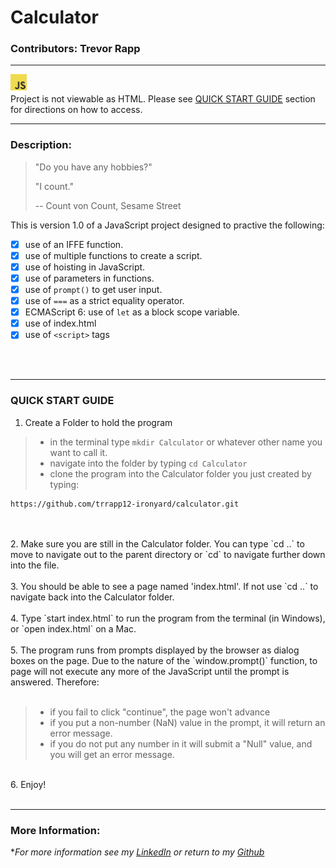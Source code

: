 # Calculator

### Contributors: Trevor Rapp

---

<img align="left" alt="JavaScript" width="26px" src="https://raw.githubusercontent.com/github/explore/80688e429a7d4ef2fca1e82350fe8e3517d3494d/topics/javascript/javascript.png" />

<br>

Project is not viewable as HTML.  Please see [QUICK START GUIDE](#quick-start-guide) section for directions on how to access.

---

### Description:

> "Do you have any hobbies?"
>
> "I count."
>
> -- Count von Count, Sesame Street

This is version 1.0 of a JavaScript project designed to practive the following: 

- [x] use of an IFFE function.
- [x] use of multiple functions to create a script.
- [x] use of hoisting in JavaScript.
- [x] use of parameters in functions.
- [x] use of `prompt()` to get user input. 
- [x] use of `===` as a strict equality operator. 
- [x] ECMAScript 6: use of `let` as a block scope variable.
- [x] use of index.html
- [x] use of `<script>` tags
<br/>
<br/>

---

### QUICK START GUIDE


1. Create a Folder to hold the program
>  - in the terminal type `mkdir Calculator` or whatever other name you want to call it. 
>  - navigate into the folder by typing `cd Calculator`
>  - clone the program into the Calculator folder you just created by typing: 
 
 ```
https://github.com/trrapp12-ironyard/calculator.git
 ```
  <br/>
<br/>
2. Make sure you are still in the Calculator folder.  You can type `cd ..`  to move to navigate out to the parent directory or `cd` to navigate further down into the file.
<br/>
<br/>
3. You should be able to see a page named 'index.html'.  If not use `cd ..` to navigate back into the Calculator folder.
<br/>
<br/>  
4. Type `start index.html` to run the program from the terminal (in Windows), or `open index.html` on a Mac.
<br/>
<br/>
5. The program runs from prompts displayed by the browser as dialog boxes on the page.  Due to the nature of the `window.prompt()` function, to page will not execute any more of the JavaScript until the prompt is answered.  Therefore: 
<br/>
<br/>

> - if you fail to click "continue", the page won't advance
> - if you put a non-number (NaN) value in the prompt, it will return an error message. 
> - if you do not put any number in it will submit a "Null" value, and you will get an error message. 


<br/>
6. Enjoy!
<br/>
<br/>

---

### More Information:


\**For more information see my [LinkedIn](https://www.linkedin.com/in/trevor-rapp-042a1037) or return to my [Github](https://github.com/trrapp12)*


